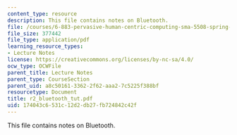 ```yaml
---
content_type: resource
description: This file contains notes on Bluetooth.
file: /courses/6-883-pervasive-human-centric-computing-sma-5508-spring-2006/174043c6531c12d2db27fb724842c42f_r2_bluetooth_tut.pdf
file_size: 377442
file_type: application/pdf
learning_resource_types:
- Lecture Notes
license: https://creativecommons.org/licenses/by-nc-sa/4.0/
ocw_type: OCWFile
parent_title: Lecture Notes
parent_type: CourseSection
parent_uid: a8c50161-3362-2f62-aaa2-7c5225f388bf
resourcetype: Document
title: r2_bluetooth_tut.pdf
uid: 174043c6-531c-12d2-db27-fb724842c42f
---
```

This file contains notes on Bluetooth.